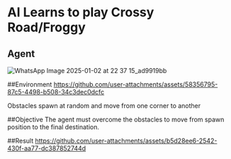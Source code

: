 # AI Learns to play Crossy Road/Froggy

## Agent 
![WhatsApp Image 2025-01-02 at 22 37 15_ad9919bb](https://github.com/user-attachments/assets/4927c757-ae02-45b9-9bd7-af02cc73b692)


##Environment 
https://github.com/user-attachments/assets/58356795-87c5-4498-b508-34c3dec0dcfc

Obstacles spawn at random and move from one corner to another 

##Objective 
The agent must overcome the obstacles to move from spawn position to the final destination.

##Result 
https://github.com/user-attachments/assets/b5d28ee6-2542-430f-aa77-dc387852744d

